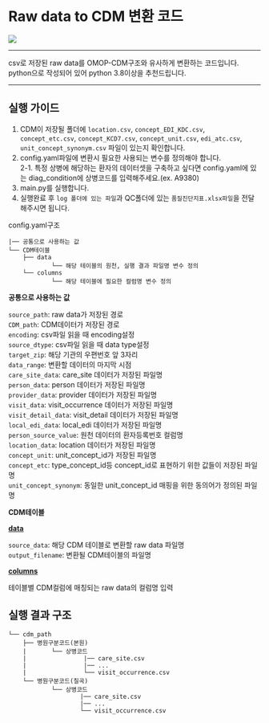 # Raw data to CDM 변환 코드
<img src="https://img.shields.io/badge/Python-3776AB?style=flat&logo=Python&logoColor=FFFFFF"/>  

----
csv로 저장된 raw data를 OMOP-CDM구조와 유사하게 변환하는 코드입니다.  
python으로 작성되어 있어 python 3.8이상을 추천드립니다.

----

## 실행 가이드
1. CDM이 저장될 폴더에 `location.csv`, `concept_EDI_KDC.csv`, `concept_etc.csv`, `concept_KCD7.csv`, `concept_unit.csv`, `edi_atc.csv`, `unit_concept_synonym.csv` 파일이 있는지 확인합니다.  
2. config.yaml파일에 변환시 필요한 사용되는 변수를 정의해야 합니다.  
2-1. 특정 상병에 해당하는 환자의 데이터셋을 구축하고 싶다면 config.yaml에 있는 diag_condition에 상병코드를 입력해주세요.(ex. A9380)    
3. main.py를 실행합니다.  
4. 실행완료 후 `log 폴더에 있는 파일`과 QC폴더에 있는 `품질진단지표.xlsx파일`을 전달해주시면 됩니다.  

config.yaml구조
```
|── 공통으로 사용하는 값
└── CDM테이블
    ├── data
            └── 해당 테이블의 원천, 실행 결과 파일명 변수 정의
    └── columns
            └── 해당 테이블에 필요한 컬럼명 변수 정의
```

**공통으로 사용하는 값**

`source_path`: raw data가 저장된 경로  
`CDM_path`: CDM데이터가 저장된 경로  
`encoding`: csv파일 읽을 때 encoding설정  
`source_dtype`: csv파일 읽을 때 data type설정  
`target_zip`: 해당 기관의 우편번호 앞 3자리  
`data_range`: 변환할 데이터의 마지막 시점  
`care_site_data`: care_site 데이터가 저장된 파일명  
`person_data`: person 데이터가 저장된 파일명  
`provider_data`: provider 데이터가 저장된 파일명  
`visit_data`: visit_occurrence 데이터가 저장된 파일명  
`visit_detail_data`: visit_detail 데이터가 저장된 파일명  
`local_edi_data`: local_edi 데이터가 저장된 파일명  
`person_source_value`: 원천 데이터의 환자등록번호 컬럼명  
`location_data`: location 데이터가 저장된 파일명  
`concept_unit`: unit_concept_id가 저장된 파일명  
`concept_etc`: type_concept_id등 concept_id로 표현하기 위한 값들이 저장된 파일명  
`unit_concept_synonym`: 동일한 unit_concept_id 매핑을 위한 동의어가 정의된 파일명  

**CDM테이블**  

**<u>data</u>**

`source_data`: 해당 CDM 테이블로 변환할 raw data 파일명  
`output_filename`: 변환될 CDM테이블의 파일명

**<u>columns</u>**

테이블별 CDM컬럼에 매칭되는 raw data의 컬럼명 입력


## 실행 결과 구조
```
└── cdm_path
    ├── 병원구분코드(본원)
    |       └── 상병코드
    |                |── care_site.csv
    |                |── ...
    |                └── visit_occurrence.csv
    └── 병원구분코드(칠곡)
            └── 상병코드
                    |── care_site.csv
                    |── ...
                    └── visit_occurrence.csv
```
